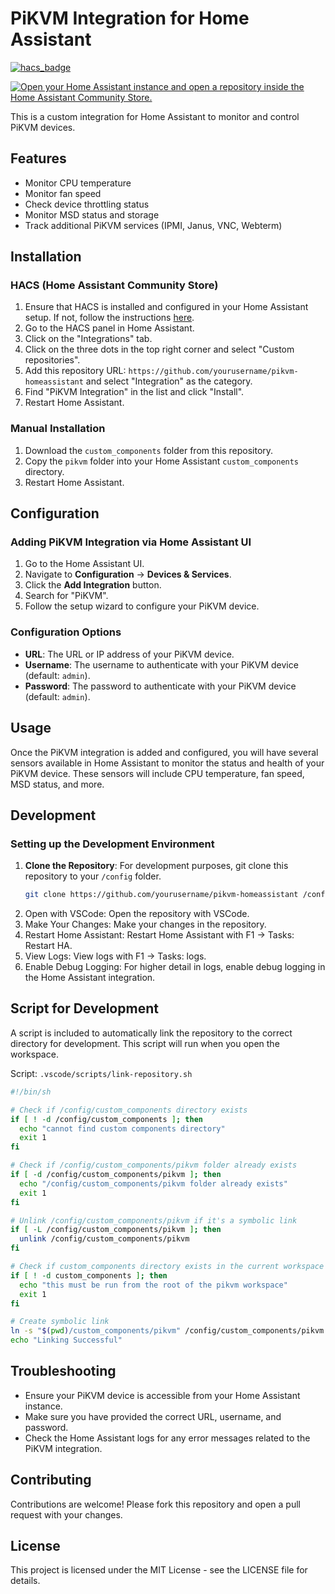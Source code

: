 # PiKVM Integration for Home Assistant

[![hacs_badge](https://img.shields.io/badge/HACS-Custom-41BDF5.svg)](https://github.com/hacs/integration)

[![Open your Home Assistant instance and open a repository inside the Home Assistant Community Store.](https://my.home-assistant.io/badges/hacs_repository.svg)](https://my.home-assistant.io/redirect/hacs_repository/?owner=adamoutler&repository=pikvm-homeassistant-integration&category=Integration+)

This is a custom integration for Home Assistant to monitor and control PiKVM devices.

## Features

- Monitor CPU temperature
- Monitor fan speed
- Check device throttling status
- Monitor MSD status and storage
- Track additional PiKVM services (IPMI, Janus, VNC, Webterm)

## Installation

### HACS (Home Assistant Community Store)

1. Ensure that HACS is installed and configured in your Home Assistant setup. If not, follow the instructions [here](https://hacs.xyz/docs/installation/manual).
2. Go to the HACS panel in Home Assistant.
3. Click on the "Integrations" tab.
4. Click on the three dots in the top right corner and select "Custom repositories".
5. Add this repository URL: `https://github.com/yourusername/pikvm-homeassistant` and select "Integration" as the category.
6. Find "PiKVM Integration" in the list and click "Install".
7. Restart Home Assistant.

### Manual Installation

1. Download the `custom_components` folder from this repository.
2. Copy the `pikvm` folder into your Home Assistant `custom_components` directory.
3. Restart Home Assistant.

## Configuration

### Adding PiKVM Integration via Home Assistant UI

1. Go to the Home Assistant UI.
2. Navigate to **Configuration** -> **Devices & Services**.
3. Click the **Add Integration** button.
4. Search for "PiKVM".
5. Follow the setup wizard to configure your PiKVM device.

### Configuration Options

- **URL**: The URL or IP address of your PiKVM device.
- **Username**: The username to authenticate with your PiKVM device (default: `admin`).
- **Password**: The password to authenticate with your PiKVM device (default: `admin`).

## Usage

Once the PiKVM integration is added and configured, you will have several sensors available in Home Assistant to monitor the status and health of your PiKVM device. These sensors will include CPU temperature, fan speed, MSD status, and more.

## Development

### Setting up the Development Environment

1. **Clone the Repository**: For development purposes, git clone this repository to your `/config` folder.
   ```sh
   git clone https://github.com/yourusername/pikvm-homeassistant /config/pikvm-homeassistant
   ```
2. Open with VSCode: Open the repository with VSCode.
3. Make Your Changes: Make your changes in the repository.
4. Restart Home Assistant: Restart Home Assistant with F1 -> Tasks: Restart HA.
5. View Logs: View logs with F1 -> Tasks: logs.
6.  Enable Debug Logging: For higher detail in logs, enable debug logging in the Home Assistant integration.

## Script for Development

A script is included to automatically link the repository to the correct directory for development. This script will run when you open the workspace.

Script: `.vscode/scripts/link-repository.sh`

``` sh
#!/bin/sh

# Check if /config/custom_components directory exists
if [ ! -d /config/custom_components ]; then
  echo "cannot find custom components directory"
  exit 1
fi

# Check if /config/custom_components/pikvm folder already exists
if [ -d /config/custom_components/pikvm ]; then
  echo "/config/custom_components/pikvm folder already exists"
  exit 1
fi

# Unlink /config/custom_components/pikvm if it's a symbolic link
if [ -L /config/custom_components/pikvm ]; then
  unlink /config/custom_components/pikvm
fi

# Check if custom_components directory exists in the current workspace
if [ ! -d custom_components ]; then
  echo "this must be run from the root of the pikvm workspace"
  exit 1
fi

# Create symbolic link
ln -s "$(pwd)/custom_components/pikvm" /config/custom_components/pikvm
echo "Linking Successful"
```

## Troubleshooting

* Ensure your PiKVM device is accessible from your Home Assistant instance.
* Make sure you have provided the correct URL, username, and password.
* Check the Home Assistant logs for any error messages related to the PiKVM integration.

## Contributing

Contributions are welcome! Please fork this repository and open a pull request with your changes.

## License

This project is licensed under the MIT License - see the LICENSE file for details.
